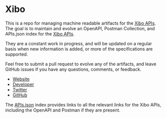 # XiboThis is a repo for managing machine readable artifacts for the [Xibo APIs](https://xibo.org.uk). The goal is to maintain and evolve an OpenAPI, Postman Collection, and APIs.json index for the [Xibo APIs](https://xibo.org.uk).They are a constant work in progress, and will be updated on a regular basis when new information is added, or more of the specifications are supported.Feel free to submit a pull request to evolve any of the artifacts, and leave GitHub issues if you have any questions, comments, or feedback.- [Website](https://xibo.org.uk)- [Developer](https://xibo.org.uk)- [Twitter](https://twitter.com/xibosignage)- [GitHub](https://github.com/xibosignage)The [APIs.json](https://github.com/api-evangelist/xibo/blob/master/apis.json) index provides links to all the relevant links for the Xibo APIs, including the OpenAPI and Postman if they are present.